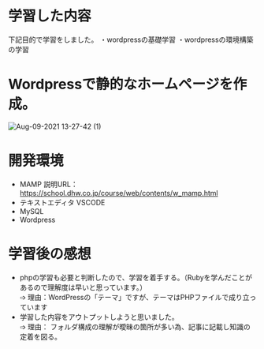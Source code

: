 # 学習した内容
下記目的で学習をしました。
・wordpressの基礎学習
・wordpressの環境構築の学習

# Wordpressで静的なホームページを作成。
![Aug-09-2021 13-27-42 (1)](https://user-images.githubusercontent.com/79980351/128660541-7501821f-2d3c-4066-b587-7f3764a393ce.gif)

# 開発環境
  * MAMP  説明URL： https://school.dhw.co.jp/course/web/contents/w_mamp.html
  * テキストエディタ VSCODE
  * MySQL
  * Wordpress

# 学習後の感想
  * phpの学習も必要と判断したので、学習を着手する。（Rubyを学んだことがあるので理解度は早いと思っています。）  
  ➩ 理由：WordPressの「テーマ」ですが、テーマはPHPファイルで成り立っています  
  * 学習した内容をアウトプットしようと思いました。  
  ➩ 理由： フォルダ構成の理解が曖昧の箇所が多い為、記事に記載し知識の定着を図る。
  
